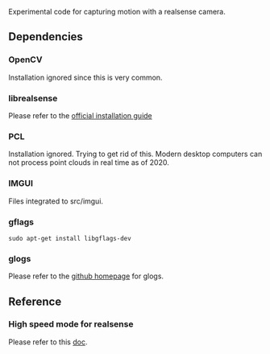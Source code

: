 Experimental code for capturing motion with a realsense camera. 

## Dependencies

### OpenCV

Installation ignored since this is very common.

### librealsense

Please refer to the [official installation guide](https://github.com/IntelRealSense/librealsense/blob/master/doc/installation.md)

### PCL

Installation ignored. Trying to get rid of this. Modern desktop computers can not process point clouds in real time as of 2020.

### IMGUI

Files integrated to src/imgui.

### gflags

``` sudo apt-get install libgflags-dev ```

### glogs

Please refer to the [github homepage](https://github.com/google/glog#building-glog-with-cmake) for glogs.

## Reference

### High speed mode for realsense

Please refer to this [doc](https://dev.intelrealsense.com/docs/high-speed-capture-mode-of-intel-realsense-depth-camera-d435).

